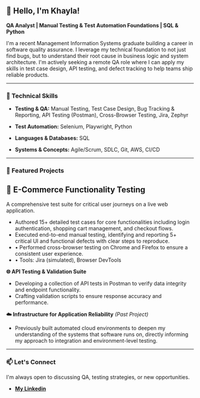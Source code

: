 ## 👋 Hello, I'm **Khayla**!  



**QA Analyst | Manual Testing & Test Automation Foundations | SQL & Python**

I'm a recent Management Information Systems graduate building a career in software quality assurance. I leverage my technical foundation to not just find bugs, but to understand their root cause in business logic and system architecture. I'm actively seeking a remote QA role where I can apply my skills in test case design, API testing, and defect tracking to help teams ship reliable products.

---

### 🔧 Technical Skills

* **Testing & QA:** Manual Testing, Test Case Design, Bug Tracking & Reporting, API Testing (Postman), Cross-Browser Testing, Jira, Zephyr

* **Test Automation:** Selenium, Playwright, Python

* **Languages & Databases:** SQL

* **Systems & Concepts:** Agile/Scrum, SDLC, Git, AWS, CI/CD


---

### 🚀 Featured Projects

## 🛒 E-Commerce Functionality Testing
A comprehensive test suite for critical user journeys on a live web application.
*  Authored 15+ detailed test cases for core functionalities including login authentication, shopping cart management, and checkout flows.
* Executed end-to-end manual testing, identifying and reporting 5+ critical UI and functional defects with clear steps to reproduce.
* • Performed cross-browser testing on Chrome and Firefox to ensure a consistent user experience.
* • Tools: Jira (simulated), Browser DevTools

**🌐 API Testing & Validation Suite**
*   Developing a collection of API tests in Postman to verify data integrity and endpoint functionality.
*   Crafting validation scripts to ensure response accuracy and performance.

**☁️ Infrastructure for Application Reliability** *(Past Project)*
*   Previously built automated cloud environments to deepen my understanding of the systems that software runs on, directly informing my approach to integration and environment-level testing.

---


### 📫 Let's Connect

I'm always open to discussing QA, testing strategies, or new opportunities.

*   [**My Linkedin**](https://www.linkedin.com/in/khayla-canzater/)





